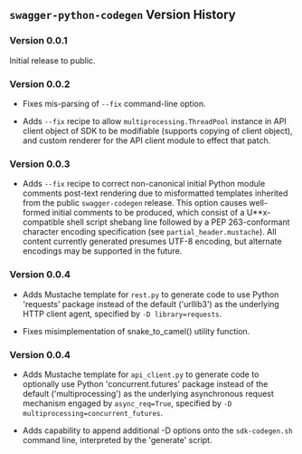 ## `swagger-python-codegen` Version History

### Version 0.0.1

Initial release to public.

### Version 0.0.2

* Fixes mis-parsing of `--fix` command-line option.

* Adds `--fix` recipe to allow `multiprocessing.ThreadPool` instance in API
  client object of SDK to be modifiable (supports copying of client object),
  and custom renderer for the API client module to effect that patch.

### Version 0.0.3

* Adds `--fix` recipe to correct non-canonical initial Python module comments
  post-text rendering due to misformatted templates inherited from the public
  `swagger-codegen` release.  This option causes well-formed initial comments
  to be produced, which consist of a U**x-compatible shell script shebang line
  followed by a PEP 263-conformant character encoding specification
  (see `partial_header.mustache`).  All content currently generated presumes
  UTF-8 encoding, but alternate encodings may be supported in the future.

### Version 0.0.4

* Adds Mustache template for `rest.py` to generate code to use Python 'requests'
  package instead of the default ('urllib3') as the underlying HTTP client agent,
  specified by `-D library=requests`.

* Fixes misimplementation of snake_to_camel() utility function.

### Version 0.0.4

* Adds Mustache template for `api_client.py` to generate code to optionally use
  Python 'concurrent.futures' package instead of the default ('multiprocessing')
  as the underlying asynchronous request mechanism engaged by `async_req=True`,
  specified by `-D multiprocessing=concurrent_futures`.

* Adds capability to append additional -D options onto the `sdk-codegen.sh`
  command line, interpreted by the 'generate' script.
